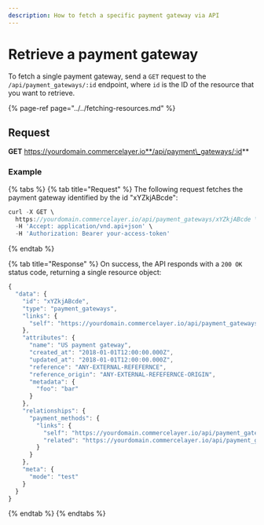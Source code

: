 ```yaml
---
description: How to fetch a specific payment gateway via API
---
```


# Retrieve a payment gateway

To fetch a single payment gateway, send a `GET` request to the `/api/payment_gateways/:id` endpoint, where `id` is the ID of the resource that you want to retrieve.

{% page-ref page="../../fetching-resources.md" %}

## Request

**GET** https://yourdomain.commercelayer.io**/api/payment\_gateways/:id**

### **Example**

{% tabs %}
{% tab title="Request" %}
The following request fetches the payment gateway identified by the id "xYZkjABcde":

```javascript
curl -X GET \
  https://yourdomain.commercelayer.io/api/payment_gateways/xYZkjABcde \
  -H 'Accept: application/vnd.api+json' \
  -H 'Authorization: Bearer your-access-token'
```
{% endtab %}

{% tab title="Response" %}
On success, the API responds with a `200 OK` status code, returning a single resource object:

```javascript
{
  "data": {
    "id": "xYZkjABcde",
    "type": "payment_gateways",
    "links": {
      "self": "https://yourdomain.commercelayer.io/api/payment_gateways/xYZkjABcde"
    },
    "attributes": {
      "name": "US payment gateway",
      "created_at": "2018-01-01T12:00:00.000Z",
      "updated_at": "2018-01-01T12:00:00.000Z",
      "reference": "ANY-EXTERNAL-REFEFERNCE",
      "reference_origin": "ANY-EXTERNAL-REFEFERNCE-ORIGIN",
      "metadata": {
        "foo": "bar"
      }
    },
    "relationships": {
      "payment_methods": {
        "links": {
          "self": "https://yourdomain.commercelayer.io/api/payment_gateways/xYZkjABcde/relationships/payment_methods",
          "related": "https://yourdomain.commercelayer.io/api/payment_gateways/xYZkjABcde/payment_methods"
        }
      }
    },
    "meta": {
      "mode": "test"
    }
  }
}
```
{% endtab %}
{% endtabs %}

